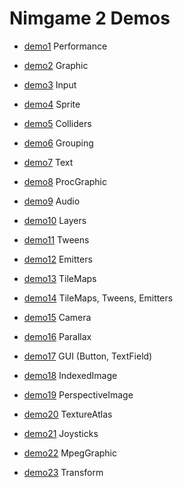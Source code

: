 Nimgame 2 Demos
===============

* [demo1](demo1) Performance

* [demo2](demo2) Graphic

* [demo3](demo3) Input

* [demo4](demo4) Sprite

* [demo5](demo5) Colliders

* [demo6](demo6) Grouping

* [demo7](demo7) Text

* [demo8](demo8) ProcGraphic

* [demo9](demo9) Audio

* [demo10](demo10) Layers

* [demo11](demo11) Tweens

* [demo12](demo12) Emitters

* [demo13](demo13) TileMaps

* [demo14](demo14) TileMaps, Tweens, Emitters

* [demo15](demo15) Camera

* [demo16](demo16) Parallax

* [demo17](demo17) GUI (Button, TextField)

* [demo18](demo18) IndexedImage

* [demo19](demo19) PerspectiveImage

* [demo20](demo20) TextureAtlas

* [demo21](demo21) Joysticks

* [demo22](demo22) MpegGraphic

* [demo23](demo23) Transform

